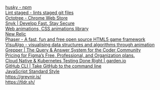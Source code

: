 [husky - npm](https://www.npmjs.com/package/husky) \
[Lint staged - lints staged git files](https://www.npmjs.com/package/lint-staged) \
[Octotree - Chrome Web Store](https://chrome.google.com/webstore/detail/octotree/bkhaagjahfmjljalopjnoealnfndnagc) \
[Snyk | Develop Fast. Stay Secure](https://snyk.io/) \
[Web animations, CSS animations library](https://github.com/wellyshen/use-web-animations) \
[New Relic](https://newrelic.com/) \
[Phaser - A fast, fun and free open source HTML5 game framework](https://phaser.io/) \
[VisuAlgo - visualising data structures and algorithms through animation](https://visualgo.net/) \
[Grepper | The Query & Answer System for the Coder Community](https://www.codegrepper.com/) \
[Pricing for Figma’s Free, Professional, and Organization plans.](https://www.figma.com/pricing/) \
[Cloud Native & Kubernetes Testing Done Right | garden.io](https://garden.io/) \
[GitHub CLI | Take GitHub to the command line](https://cli.github.com/) \
[JavaScript Standard Style](https://standardjs.com/) \
https://greynir.is/ \
https://tldr.sh/
